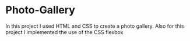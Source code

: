 # Photo-Gallery

In this project I used HTML and CSS to create a photo gallery. Also for this project I implemented the use of the CSS flexbox 
